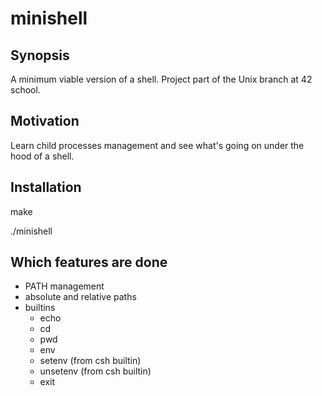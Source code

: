 # minishell

## Synopsis

A minimum viable version of a shell. Project part of the Unix branch at 42 school.

## Motivation

Learn child processes management and see what's going on under the hood of a shell.

## Installation

make

./minishell

## Which features are done

* PATH management
* absolute and relative paths
* builtins
  * echo
  * cd
  * pwd
  * env
  * setenv (from csh builtin)
  * unsetenv (from csh builtin)
  * exit
